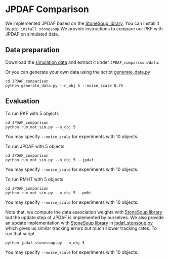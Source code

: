 # JPDAF Comparison
We implemented JPDAF based on the [StoneSoup library](https://stonesoup.readthedocs.io/en/stable/auto_tutorials/index.html). You can install it by `pip install stonesoup` We provide instructions to compare our PKF with JPDAF on simulated data.

## Data preparation
Download the [simulation data](https://drive.google.com/file/d/10IWuhw6gNsa33Dc5DMQ4FWDwWek4orCY/view?usp=drive_link) and extract it under `JPDAF_comparison/data`.

Or you can generate your own data using the script [generate_data.py](../JPDAF_comparison/generate_data.py)

```shell
cd JPDAF_comparison
python generate_data.py --n_obj 5 --noise_scale 0.75
```

## Evaluation

To run PKF with 5 objects
```shell
cd JPDAF_comparison
python run_mot_sim.py --n_obj 5
```
You may specify `--noise_scale` for experiments with 10 objects.

To run JPDAF with 5 objects
```shell
cd JPDAF_comparison
python run_mot_sim.py --n_obj 5 --jpdaf
```
You may specify `--noise_scale` for experiments with 10 objects.

To run PMHT with 5 objects
```shell
cd JPDAF_comparison
python run_mot_sim.py --n_obj 5 --pmht
```
You may specify `--noise_scale` for experiments with 10 objects.

Note that, we compute the data association weights with [StoneSoup library](https://stonesoup.readthedocs.io/en/stable/auto_tutorials/index.html) but the update step of JPDAF is implemented by ourselves. We also provide an update implementation with [StoneSoup library](https://stonesoup.readthedocs.io/en/stable/auto_tutorials/index.html) in [jpdaf_stonsoup.py](../JPDAF_comparison/jpdaf_stonesoup.py) which gives us similar tracking errors but much slower tracking rates. To run that script

```shell
python jpdaf_stonesoup.py --n_obj 5
```
You may specify `--noise_scale` for experiments with 10 objects.

